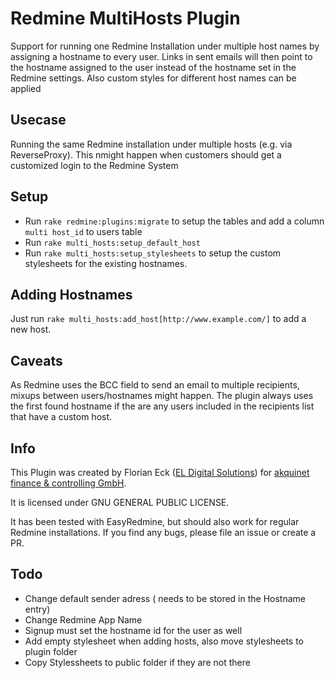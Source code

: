 # Redmine MultiHosts Plugin

Support for running one Redmine Installation under multiple host names by assigning a hostname to every user.
Links in sent emails will then point to the hostname assigned to the user instead of the hostname set in the Redmine settings.
Also custom styles for different host names can be applied

## Usecase
Running the same Redmine installation under multiple hosts (e.g. via ReverseProxy).
This nmight happen when customers should get a customized login to the Redmine System

## Setup

- Run `rake redmine:plugins:migrate` to setup the tables and add a column `multi host_id` to users table
- Run `rake multi_hosts:setup_default_host`
- Run `rake multi_hosts:setup_stylesheets` to setup the custom stylesheets for the existing hostnames.


## Adding Hostnames
Just run `rake multi_hosts:add_host[http://www.example.com/]` to add a new host.

## Caveats
As Redmine uses the BCC field to send an email to multiple recipients, mixups between users/hostnames might happen.
The plugin always uses the first found hostname if the are any users included in the recipients list that have a custom host.


## Info

This Plugin was created by Florian Eck ([EL Digital Solutions](http://www.el-digital.de)) for [akquinet finance & controlling GmbH](http://www.akquinet.de/).

It is licensed under GNU GENERAL PUBLIC LICENSE.

It has been tested with EasyRedmine, but should also work for regular Redmine installations. If you find any bugs, please file an issue or create a PR.

## Todo

- Change default sender adress ( needs to be stored in the Hostname entry)
- Change Redmine App Name
- Signup must set the hostname id for the user as well
- Add empty stylesheet when adding hosts, also move stylesheets to plugin folder
- Copy Stylessheets to public folder if they are not there